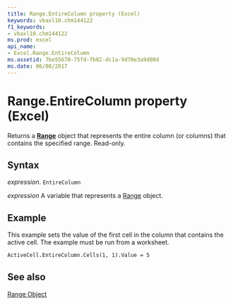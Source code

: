 ```yaml
---
title: Range.EntireColumn property (Excel)
keywords: vbaxl10.chm144122
f1_keywords:
- vbaxl10.chm144122
ms.prod: excel
api_name:
- Excel.Range.EntireColumn
ms.assetid: 7be55670-75fd-fb02-dc1a-9d70e3a9d80d
ms.date: 06/08/2017
---
```



# Range.EntireColumn property (Excel)

Returns a  **[Range](Excel.Range(object).md)** object that represents the entire column (or columns) that contains the specified range. Read-only.


## Syntax

 _expression_. `EntireColumn`

 _expression_ A variable that represents a [Range](excel.range-graph-property.md) object.


## Example

This example sets the value of the first cell in the column that contains the active cell. The example must be run from a worksheet.


```vb
ActiveCell.EntireColumn.Cells(1, 1).Value = 5
```


## See also


[Range Object](Excel.Range(object).md)

